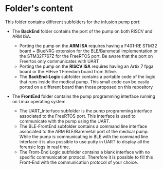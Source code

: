 # Folder's content

This folder contains different subfolders for the infusion pump port:

 - The __BackEnd__ folder contains the port of the pump on both RISCV and ARM ISA. 
    - Porting the pump on the __ARM ISA__ requires having a F401-RE STM32 board + BlueNRG extension for the BLE/Baremetal implementation or the STM32F767Z for the FreeRTOS port. Be aware that the port on Freertos only communicates with UART
    - Porting the pump on the __RISCV ISA__ requires having an Artix 7 fpga board or the HiFive 1 Freedom board from Sifive.
    - The __BackEnd-Logic__ subfolder contains a portable code of the logic that runs inside the medical pump. This small code can be easily ported on a different board than those proposed on this repository


 - The __FrontEnd__ folder contains the pump programming interface running on Linux operating system.
    - The UART_Interface subfolder is the pump programming interface associated to the FreeRTOS port. This interface is used to communicate with the pump using the UART.
    - The BLE-FrontEnd subfolder contains a command line interface associated to the ARM BLE/Baremetal port of the medical pump. While the pump is communicating in BLE with the command line interface it is also possible to use putty in UART to display all the forensic logs in real time. 
    - The Front-End Logic subfolder contains a blank interface with no specific communication protocol. Therefore it is possible to fill this Front-End with the communication protocol of your choice. 
